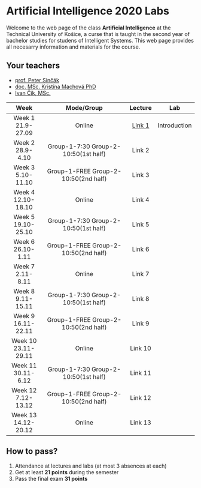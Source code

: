 # Artificial Intelligence 2020 Labs

Welcome to the web page of the class **Artificial Intelligence** at the Technical University of Košice, a curse that is taught in the second year of bachelor studies for studens of Intelligent Systems. This web page provides all necesarry information and materials for the course.

## Your teachers
 - [prof. Peter Sinčák](https://www.petersincak.com)
 - [doc. MSc. Kristína Machová PhD](http://people.tuke.sk/kristina.machova/)
 - [Ivan Čík, MSc.](http://www.cloudai.sk/people-ivancik/)
 
|        **Week**        |            **Mode/Group**            | **Lecture** |    **Lab**   |
|:----------------------:|:------------------------------------:|:-----------:|:------------:|
|  Week 1<br>21.9-27.09  |                Online                |    [Link 1](1_week/)   | Introduction |
|   Week 2<br>28.9-4.10  | Group-1-7:30 Group-2-10:50(1st half) |    Link 2   |              |
|  Week 3<br>5.10-11.10  | Group-1-FREE Group-2-10:50(2nd half) |    Link 3   |              |
|  Week 4<br>12.10-18.10 |                Online                |    Link 4   |              |
|  Week 5<br>19.10-25.10 | Group-1-7:30 Group-2-10:50(1st half) |    Link 5   |              |
|  Week 6<br>26.10-1.11  | Group-1-FREE Group-2-10:50(2nd half) |    Link 6   |              |
|   Week 7<br>2.11-8.11  |                Online                |    Link 7   |              |
|  Week 8<br>9.11-15.11  | Group-1-7:30 Group-2-10:50(1st half) |    Link 8   |              |
|  Week 9<br>16.11-22.11 | Group-1-FREE Group-2-10:50(2nd half) |    Link 9   |              |
| Week 10<br>23.11-29.11 |                Online                |   Link 10   |              |
|  Week 11<br>30.11-6.12 | Group-1-7:30 Group-2-10:50(1st half) |   Link 11   |              |
|  Week 12<br>7.12-13.12 | Group-1-FREE Group-2-10:50(2nd half) |   Link 12   |              |
| Week 13<br>14.12-20.12 |                Online                |   Link 13   |              |

## How to pass?
1. Attendance at lectures and labs (at most 3 absences at each)
2. Get at least **21 points** during the semester
3. Pass the final exam **31 points**
